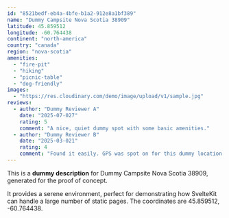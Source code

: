 ```yaml
---
id: "8521bedf-eb4a-4bfe-b1a2-912e8a1bf389"
name: "Dummy Campsite Nova Scotia 38909"
latitude: 45.859512
longitude: -60.764438
continent: "north-america"
country: "canada"
region: "nova-scotia"
amenities:
  - "fire-pit"
  - "hiking"
  - "picnic-table"
  - "dog-friendly"
images:
  - "https://res.cloudinary.com/demo/image/upload/v1/sample.jpg"
reviews:
  - author: "Dummy Reviewer A"
    date: "2025-07-027"
    rating: 5
    comment: "A nice, quiet dummy spot with some basic amenities."
  - author: "Dummy Reviewer B"
    date: "2025-03-021"
    rating: 4
    comment: "Found it easily. GPS was spot on for this dummy location."
---
```


This is a **dummy description** for Dummy Campsite Nova Scotia 38909, generated for the proof of concept.

It provides a serene environment, perfect for demonstrating how SvelteKit can handle a large number of static pages. The coordinates are 45.859512, -60.764438.
